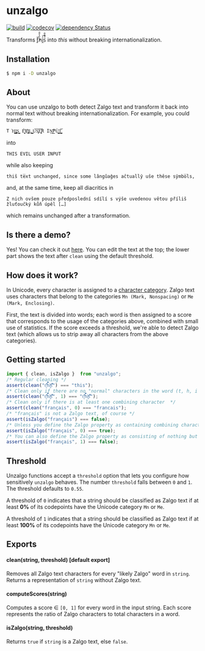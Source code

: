 # unzalgo

[![build](https://github.com/kdex/unzalgo/workflows/build/badge.svg)](https://github.com/kdex/unzalgo/actions)
[![codecov](https://codecov.io/gh/kdex/unzalgo/branch/master/graph/badge.svg)](https://codecov.io/gh/kdex/unzalgo)
[![dependency Status](https://img.shields.io/david/kdex/unzalgo.svg)](https://david-dm.org/kdex/unzalgo)

Transforms ť͈̓̆h̏̔̐̑ì̭ͯ͞s̈́̄̑͋ into *this* without breaking internationalization.

## Installation
```bash
$ npm i -D unzalgo
```
## About
You can use unzalgo to both detect Zalgo text and transform it back into normal text without breaking internationalization. For example, you could transform:
```
T͘H͈̩̬̺̩̭͇I͏̼̪͚̪͚S͇̬̺ ́E̬̬͈̮̻̕V҉̙I̧͖̜̹̩̞̱L͇͍̝ ̺̮̟̙̘͎U͝S̞̫̞͝E͚̘͝R IṊ͍̬͞P̫Ù̹̳̝͓̙̙T̜͕̺̺̳̘͝
```
into
```
THIS EVIL USER INPUT
```
while also keeping
```
thiŝ te̅xt unchanged, since some lângûaĝes aĉtuallŷ uŝe thêse sŷmbo̅ls,
```
and, at the same time, keep all diacritics in
```
Z nich ovšem pouze předposlední sdílí s výše uvedenou větou příliš žluťoučký kůň úpěl […]
```
which remains unchanged after a transformation.

## Is there a demo?
Yes! You can check it out [here](https://github.kdex.de/unzalgo/). You can edit the text at the top; the lower part shows the text after `clean` using the default threshold.

## How does it work?
In Unicode, every character is assigned to a [character category](http://www.unicode.org/reports/tr49/Categories.txt). Zalgo text uses characters that belong to the categories `Mn (Mark, Nonspacing)` or `Me (Mark, Enclosing)`.

First, the text is divided into words; each word is then assigned to a score that corresponds to the usage of the categories above, combined with small use of statistics. If the score exceeds a threshold, we're able to detect Zalgo text (which allows us to strip away all characters from the above categories).

## Getting started
```js
import { clean, isZalgo }  from "unzalgo";
/* Regular cleaning */
assert(clean("ť͈̓̆h̏̔̐̑ì̭ͯ͞s̈́̄̑͋") === "this");
/* Clean only if there are no "normal" characters in the word (t, h, i and s are "normal") */
assert(clean("ť͈̓̆h̏̔̐̑ì̭ͯ͞s̈́̄̑͋", 1) === "ť͈̓̆h̏̔̐̑ì̭ͯ͞s̈́̄̑͋");
/* Clean only if there is at least one combining character  */
assert(clean("français", 0) === "francais");
/* "français" is not a Zalgo text, of course */
assert(isZalgo("français") === false);
/* Unless you define the Zalgo property as containing combining characters */
assert(isZalgo("français", 0) === true);
/* You can also define the Zalgo property as consisting of nothing but combining characters */
assert(isZalgo("français", 1) === false);
```
## Threshold
Unzalgo functions accept a `threshold` option that lets you configure how sensitively `unzalgo` behaves. The number `threshold` falls between `0` and `1`. The threshold defaults to `0.55`.

A threshold of `0` indicates that a string should be classified as Zalgo text if at least **0%** of its codepoints have the Unicode category `Mn` or `Me`.

A threshold of `1` indicates that a string should be classified as Zalgo text if at least **100%** of its codepoints have the Unicode category `Mn` or `Me`.

## Exports
#### clean(string, threshold) [default export]
Removes all Zalgo text characters for every "likely Zalgo" word in `string`. Returns a representation of `string` without Zalgo text.

#### computeScores(string)
Computes a score ∈ `[0, 1]` for every word in the input string. Each score represents the ratio of Zalgo characters to total characters in a word.

#### isZalgo(string, threshold)
Returns `true` if `string` is a Zalgo text, else `false`.